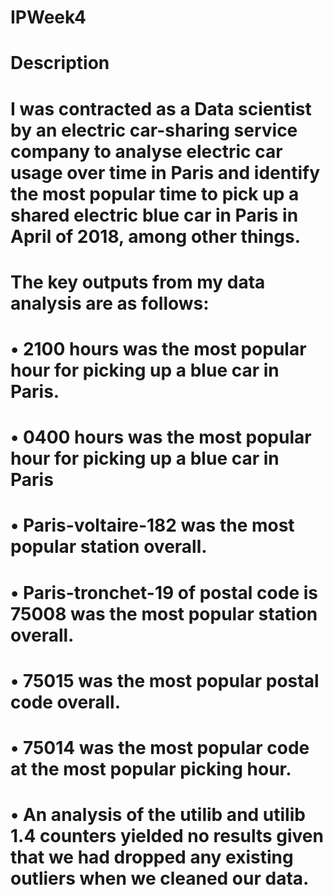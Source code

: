 # IPWeek4
# Description
# I was contracted as a Data scientist by an electric car-sharing service company to analyse electric car usage over time in Paris and identify the most popular time to pick up a shared electric blue car in Paris in April of 2018, among other things.  

# The key outputs from my data analysis are as follows:
# •	2100 hours was the most popular hour for picking up a blue car in Paris.
# •	0400 hours was the most popular hour for picking up a blue car in Paris
# •	Paris-voltaire-182 was the most popular station overall.
# •	Paris-tronchet-19 of postal code is 75008 was the most popular station overall. 
# •	75015 was the most popular postal code overall.
# •	75014 was the most popular code at the most popular picking hour.
# •	An analysis of the utilib and utilib 1.4 counters yielded no results given that we had dropped any existing outliers when we cleaned our data.

